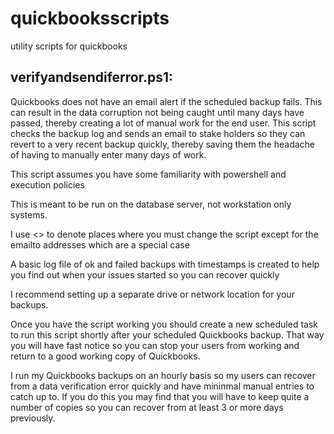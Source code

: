 # quickbooksscripts
utility scripts for quickbooks


**verifyandsendiferror.ps1:**
---
Quickbooks does not have an email alert if the scheduled backup fails.  This can result in the data corruption not being caught until many days have passed, thereby creating a lot of manual work for the end user.  This script checks the backup log and sends an email to stake holders so they can revert to a very recent backup quickly, thereby saving them the headache of having to manually enter many days of work.

This script assumes you have some familiarity with powershell and execution policies

This is meant to be run on the database server, not workstation only systems.

I use <> to denote places where you must change the script except for the emailto addresses which are
a special case

A basic log file of ok and failed backups with timestamps is created to help you find out when your issues
started so you can recover quickly

I recommend setting up a separate drive or network location for your backups.

Once you have the script working you should create a new scheduled task to run this script shortly after your
scheduled Quickbooks backup.  That way you will have fast notice so you can stop your users from working and return to a good working copy of Quickbooks. 

I run my Quickbooks backups on an hourly basis so my users can recover from a data verification error quickly and have mininmal manual entries to catch up to.
If you do this you may find that you will have to keep quite a number of copies so you can recover from at least 3 or more days previously.

